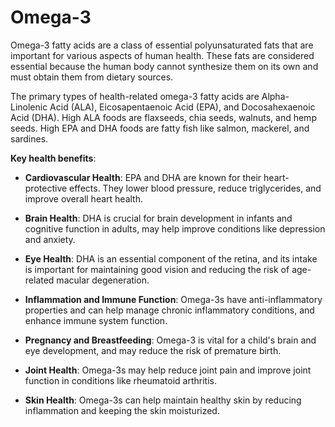 [//]: # (
source: gpt-3 + jph editing
tags: supplements
)

# Omega-3

Omega-3 fatty acids are a class of essential polyunsaturated fats that are important for various aspects of human health. These fats are considered essential because the human body cannot synthesize them on its own and must obtain them from dietary sources.

The primary types of health-related omega-3 fatty acids are Alpha-Linolenic Acid (ALA), Eicosapentaenoic Acid (EPA), and Docosahexaenoic Acid (DHA). High ALA foods are flaxseeds, chia seeds, walnuts, and hemp seeds. High EPA and DHA foods are fatty fish like salmon, mackerel, and sardines.

**Key health benefits**:

* **Cardiovascular Health**: EPA and DHA are known for their heart-protective effects. They lower blood pressure, reduce triglycerides, and improve overall heart health.

* **Brain Health**: DHA is crucial for brain development in infants and cognitive function in adults, may help improve conditions like depression and anxiety.

* **Eye Health**: DHA is an essential component of the retina, and its intake is important for maintaining good vision and reducing the risk of age-related macular degeneration.

* **Inflammation and Immune Function**: Omega-3s have anti-inflammatory properties and can help manage chronic inflammatory conditions, and enhance immune system function.

* **Pregnancy and Breastfeeding**: Omega-3 is vital for a child's brain and eye development, and may reduce the risk of premature birth.

* **Joint Health**: Omega-3s may help reduce joint pain and improve joint function in conditions like rheumatoid arthritis.

* **Skin Health**: Omega-3s can help maintain healthy skin by reducing inflammation and keeping the skin moisturized.
